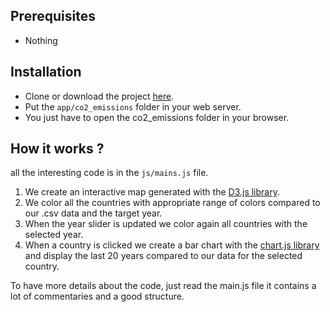 ## Prerequisites
- Nothing

## Installation
 - Clone or download the project [here](https://github.com/CPNV-ES/Datalab/tree/master).
 - Put the `app/co2_emissions` folder in your web server.
 - You just have to open the co2_emissions folder in your browser.

## How it works ?
all the interesting code is in the `js/mains.js` file.
 1. We create an interactive map generated with the [D3.js library](https://d3js.org/).
 2. We color all the countries with appropriate range of colors compared to our .csv data and the target year.
 3. When the year slider is updated we color again all countries with the selected year.
 4. When a country is clicked we create a bar chart with the [chart.js library](http://www.chartjs.org/) and display the last 20 years compared to our data for the selected country.

To have more details about the code, just read the main.js file it contains a lot of commentaries and a good structure.
